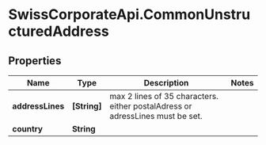 # SwissCorporateApi.CommonUnstructuredAddress

## Properties
Name | Type | Description | Notes
------------ | ------------- | ------------- | -------------
**addressLines** | **[String]** | max 2 lines of 35 characters. either postalAdress or adressLines must be set. | 
**country** | **String** |  | 


